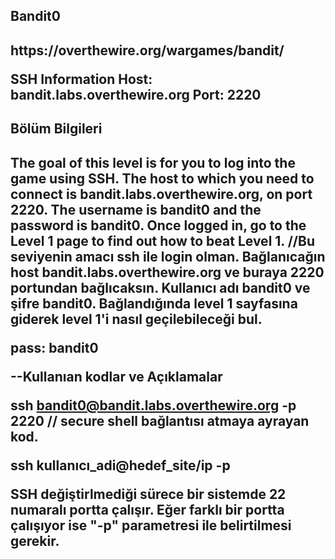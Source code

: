 <h2>Bandit0<h2/>
https://overthewire.org/wargames/bandit/

SSH Information
Host: bandit.labs.overthewire.org
Port: 2220



<h2>Bölüm Bilgileri<h2/>
The goal of this level is for you to log into the game using SSH. The host to which you need to connect is bandit.labs.overthewire.org, on port 2220. The username is bandit0 and the password is bandit0. Once logged in, go to the Level 1 page to find out how to beat Level 1.
//Bu seviyenin amacı ssh ile login olman. Bağlanıcağın host bandit.labs.overthewire.org ve buraya 2220 portundan bağlıcaksın. Kullanıcı adı bandit0 ve şifre bandit0. Bağlandığında level 1 sayfasına giderek level 1'i nasıl geçilebileceği bul. 

pass: bandit0

--Kullanıan kodlar ve Açıklamalar

ssh bandit0@bandit.labs.overthewire.org -p 2220 // secure shell bağlantısı atmaya ayrayan kod.

ssh kullanıcı_adi@hedef_site/ip -p <port>

SSH değiştirlmediği sürece bir sistemde 22 numaralı portta çalışır. Eğer farklı bir portta çalışıyor ise "-p" parametresi ile belirtilmesi gerekir.
